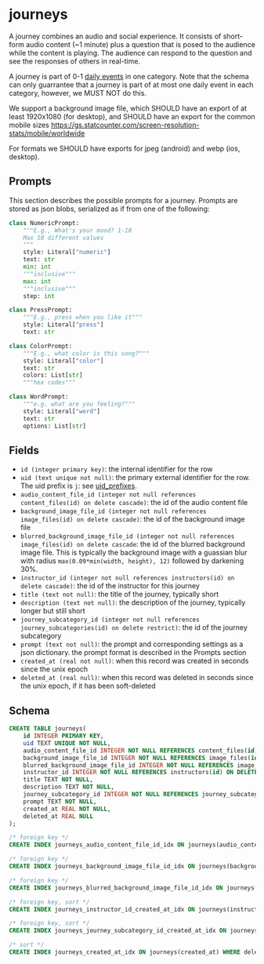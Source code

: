 # journeys

A journey combines an audio and social experience. It consists of short-form
audio content (~1 minute) plus a question that is posed to the audience while
the content is playing. The audience can respond to the question and see the
responses of others in real-time.

A journey is part of 0-1 [daily events](daily_events.md) in one category. Note
that the schema can only guarrantee that a journey is part of at most one
daily event in each category, however, we MUST NOT do this.

We support a background image file, which SHOULD have an export of at least 1920x1080
(for desktop), and SHOULD have an export for the common mobile sizes
https://gs.statcounter.com/screen-resolution-stats/mobile/worldwide

For formats we SHOULD have exports for jpeg (android) and webp (ios, desktop).

## Prompts

This section describes the possible prompts for a journey. Prompts are stored
as json blobs, serialized as if from one of the following:

```py
class NumericPrompt:
    """E.g., What's your mood? 1-10
    Max 10 different values
    """
    style: Literal["numeric"]
    text: str
    min: int
    """inclusive"""
    max: int
    """inclusive"""
    step: int

class PressPrompt:
    """E.g., press when you like it"""
    style: Literal["press"]
    text: str

class ColorPrompt:
    """E.g., what color is this song?"""
    style: Literal["color"]
    text: str
    colors: List[str]
    """hex codes"""

class WordPrompt:
    """e.g. what are you feeling?"""
    style: Literal["word"]
    text: str
    options: List[str]
```

## Fields

- `id (integer primary key)`: the internal identifier for the row
- `uid (text unique not null)`: the primary external identifier for the row. The
  uid prefix is `j`: see [uid_prefixes](../uid_prefixes.md).
- `audio_content_file_id (integer not null references content_files(id) on delete cascade)`: the
  id of the audio content file
- `background_image_file_id (integer not null references image_files(id) on delete cascade)`: the
  id of the background image file
- `blurred_background_image_file_id (integer not null references image_files(id) on delete cascade`:
  the id of the blurred background image file. This is typically the background image with a guassian
  blur with radius `max(0.09*min(width, height), 12)` followed by darkening 30%.
- `instructor_id (integer not null references instructors(id) on delete cascade)`: the id of the
  instructor for this journey
- `title (text not null)`: the title of the journey, typically short
- `description (text not null)`: the description of the journey, typically longer but still short
- `journey_subcategory_id (integer not null references journey_subcategories(id) on delete restrict)`: the id of the journey subcategory
- `prompt (text not null)`: the prompt and corresponding settings as a json dictionary. the
  prompt format is described in the Prompts section
- `created_at (real not null)`: when this record was created in seconds since the unix epoch
- `deleted_at (real null)`: when this record was deleted in seconds since the unix epoch,
  if it has been soft-deleted

## Schema

```sql
CREATE TABLE journeys(
    id INTEGER PRIMARY KEY,
    uid TEXT UNIQUE NOT NULL,
    audio_content_file_id INTEGER NOT NULL REFERENCES content_files(id) ON DELETE CASCADE,
    background_image_file_id INTEGER NOT NULL REFERENCES image_files(id) ON DELETE CASCADE,
    blurred_background_image_file_id INTEGER NOT NULL REFERENCES image_files(id) ON DELETE CASCADE,
    instructor_id INTEGER NOT NULL REFERENCES instructors(id) ON DELETE CASCADE,
    title TEXT NOT NULL,
    description TEXT NOT NULL,
    journey_subcategory_id INTEGER NOT NULL REFERENCES journey_subcategories(id) ON DELETE RESTRICT,
    prompt TEXT NOT NULL,
    created_at REAL NOT NULL,
    deleted_at REAL NULL
);

/* foreign key */
CREATE INDEX journeys_audio_content_file_id_idx ON journeys(audio_content_file_id);

/* foreign key */
CREATE INDEX journeys_background_image_file_id_idx ON journeys(background_image_file_id);

/* foreign key */
CREATE INDEX journeys_blurred_background_image_file_id_idx ON journeys(blurred_background_image_file_id);

/* foreign key, sort */
CREATE INDEX journeys_instructor_id_created_at_idx ON journeys(instructor_id, created_at);

/* foreign key, sort */
CREATE INDEX journeys_journey_subcategory_id_created_at_idx ON journeys(journey_subcategory_id, created_at);

/* sort */
CREATE INDEX journeys_created_at_idx ON journeys(created_at) WHERE deleted_at IS NULL;
```
